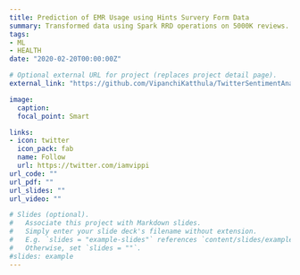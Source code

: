 ```yaml
---
title: Prediction of EMR Usage using Hints Survery Form Data
summary: Transformed data using Spark RRD operations on 5000K reviews. Built a product recommendation system using ALS Collaborative Filtering obtaining an RMSE value of 0.91. The data set contains data for 287,209 products with 5,074,160 reviews and ratings by 1, 57,386 users.
tags:
- ML
- HEALTH
date: "2020-02-20T00:00:00Z"

# Optional external URL for project (replaces project detail page).
external_link: "https://github.com/VipanchiKatthula/TwitterSentimentAnalysis"

image:
  caption: 
  focal_point: Smart

links:
- icon: twitter
  icon_pack: fab
  name: Follow
  url: https://twitter.com/iamvippi
url_code: ""
url_pdf: ""
url_slides: ""
url_video: ""

# Slides (optional).
#   Associate this project with Markdown slides.
#   Simply enter your slide deck's filename without extension.
#   E.g. `slides = "example-slides"` references `content/slides/example-slides.md`.
#   Otherwise, set `slides = ""`.
#slides: example
---
```


